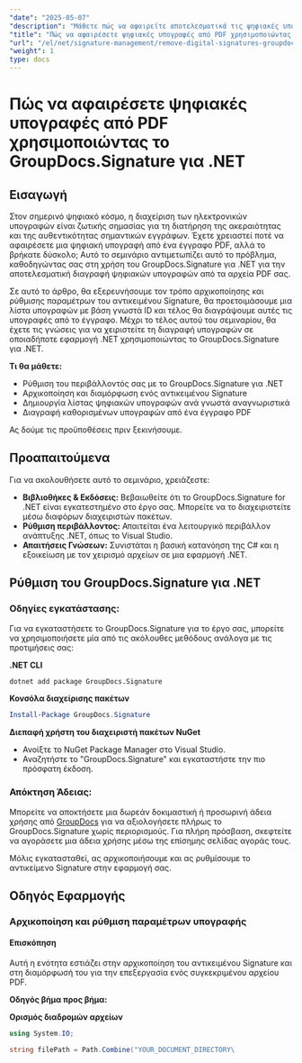 ```yaml
---
"date": "2025-05-07"
"description": "Μάθετε πώς να αφαιρείτε αποτελεσματικά τις ψηφιακές υπογραφές από αρχεία PDF χρησιμοποιώντας το GroupDocs.Signature για .NET. Αυτός ο οδηγός βήμα προς βήμα καλύπτει τις διαδικασίες εγκατάστασης, διαμόρφωσης και διαγραφής."
"title": "Πώς να αφαιρέσετε ψηφιακές υπογραφές από PDF χρησιμοποιώντας το GroupDocs.Signature για .NET"
"url": "/el/net/signature-management/remove-digital-signatures-groupdocs-dotnet-pdf/"
"weight": 1
type: docs
---
```

# Πώς να αφαιρέσετε ψηφιακές υπογραφές από PDF χρησιμοποιώντας το GroupDocs.Signature για .NET

## Εισαγωγή

Στον σημερινό ψηφιακό κόσμο, η διαχείριση των ηλεκτρονικών υπογραφών είναι ζωτικής σημασίας για τη διατήρηση της ακεραιότητας και της αυθεντικότητας σημαντικών εγγράφων. Έχετε χρειαστεί ποτέ να αφαιρέσετε μια ψηφιακή υπογραφή από ένα έγγραφο PDF, αλλά το βρήκατε δύσκολο; Αυτό το σεμινάριο αντιμετωπίζει αυτό το πρόβλημα, καθοδηγώντας σας στη χρήση του GroupDocs.Signature για .NET για την αποτελεσματική διαγραφή ψηφιακών υπογραφών από τα αρχεία PDF σας.

Σε αυτό το άρθρο, θα εξερευνήσουμε τον τρόπο αρχικοποίησης και ρύθμισης παραμέτρων του αντικειμένου Signature, θα προετοιμάσουμε μια λίστα υπογραφών με βάση γνωστά ID και τέλος θα διαγράψουμε αυτές τις υπογραφές από το έγγραφο. Μέχρι το τέλος αυτού του σεμιναρίου, θα έχετε τις γνώσεις για να χειριστείτε τη διαγραφή υπογραφών σε οποιαδήποτε εφαρμογή .NET χρησιμοποιώντας το GroupDocs.Signature για .NET.

**Τι θα μάθετε:**
- Ρύθμιση του περιβάλλοντός σας με το GroupDocs.Signature για .NET
- Αρχικοποίηση και διαμόρφωση ενός αντικειμένου Signature
- Δημιουργία λίστας ψηφιακών υπογραφών ανά γνωστά αναγνωριστικά
- Διαγραφή καθορισμένων υπογραφών από ένα έγγραφο PDF

Ας δούμε τις προϋποθέσεις πριν ξεκινήσουμε.

## Προαπαιτούμενα

Για να ακολουθήσετε αυτό το σεμινάριο, χρειάζεστε:

- **Βιβλιοθήκες & Εκδόσεις:** Βεβαιωθείτε ότι το GroupDocs.Signature for .NET είναι εγκατεστημένο στο έργο σας. Μπορείτε να το διαχειριστείτε μέσω διαφόρων διαχειριστών πακέτων.
- **Ρύθμιση περιβάλλοντος:** Απαιτείται ένα λειτουργικό περιβάλλον ανάπτυξης .NET, όπως το Visual Studio.
- **Απαιτήσεις Γνώσεων:** Συνιστάται η βασική κατανόηση της C# και η εξοικείωση με τον χειρισμό αρχείων σε μια εφαρμογή .NET.

## Ρύθμιση του GroupDocs.Signature για .NET

### Οδηγίες εγκατάστασης:

Για να εγκαταστήσετε το GroupDocs.Signature για το έργο σας, μπορείτε να χρησιμοποιήσετε μία από τις ακόλουθες μεθόδους ανάλογα με τις προτιμήσεις σας:

**.NET CLI**
```bash
dotnet add package GroupDocs.Signature
```

**Κονσόλα διαχείρισης πακέτων**
```powershell
Install-Package GroupDocs.Signature
```

**Διεπαφή χρήστη του διαχειριστή πακέτων NuGet**
- Ανοίξτε το NuGet Package Manager στο Visual Studio.
- Αναζητήστε το "GroupDocs.Signature" και εγκαταστήστε την πιο πρόσφατη έκδοση.

### Απόκτηση Άδειας:

Μπορείτε να αποκτήσετε μια δωρεάν δοκιμαστική ή προσωρινή άδεια χρήσης από [GroupDocs](https://purchase.groupdocs.com/temporary-license/) για να αξιολογήσετε πλήρως το GroupDocs.Signature χωρίς περιορισμούς. Για πλήρη πρόσβαση, σκεφτείτε να αγοράσετε μια άδεια χρήσης μέσω της επίσημης σελίδας αγοράς τους.

Μόλις εγκατασταθεί, ας αρχικοποιήσουμε και ας ρυθμίσουμε το αντικείμενο Signature στην εφαρμογή σας.

## Οδηγός Εφαρμογής

### Αρχικοποίηση και ρύθμιση παραμέτρων υπογραφής

#### Επισκόπηση
Αυτή η ενότητα εστιάζει στην αρχικοποίηση του αντικειμένου Signature και στη διαμόρφωσή του για την επεξεργασία ενός συγκεκριμένου αρχείου PDF.

**Οδηγός βήμα προς βήμα:**

**Ορισμός διαδρομών αρχείων**
```csharp
using System.IO;

string filePath = Path.Combine("YOUR_DOCUMENT_DIRECTORY\